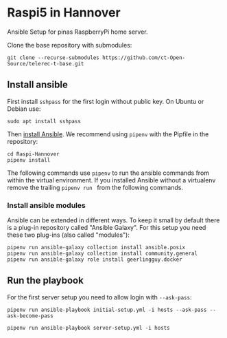 # Raspi5 in Hannover
Ansible Setup for pinas RaspberryPi home server.

Clone the base repository with submodules:
```shell
git clone --recurse-submodules https://github.com/ct-Open-Source/telerec-t-base.git
```

## Install ansible

First install `sshpass` for the first login without public key. On Ubuntu or Debian use:
```shell
sudo apt install sshpass
```

Then [install Ansible](https://docs.ansible.com/ansible/latest/installation_guide/intro_installation.html). 
We recommend using `pipenv` with the Pipfile in the repository:
```shell
cd Raspi-Hannover
pipenv install
```

The following commands use `pipenv` to run the ansible commands from within the virtual environment. 
If you installed Ansible without a virtualenv remove the trailing `pipenv run ` from the following commands.

### Install ansible modules

Ansible can be extended in different ways. To keep it small by default there is a plug-in repository called 
"Ansible Galaxy". For this setup you need these two plug-ins (also called "modules"): 

```shell script
pipenv run ansible-galaxy collection install ansible.posix
pipenv run ansible-galaxy collection install community.general
pipenv run ansible-galaxy role install geerlingguy.docker
```

## Run the playbook

For the first server setup you need to allow login with `--ask-pass`:

```shell
pipenv run ansible-playbook initial-setup.yml -i hosts --ask-pass --ask-become-pass
```

```shell script
pipenv run ansible-playbook server-setup.yml -i hosts
```
